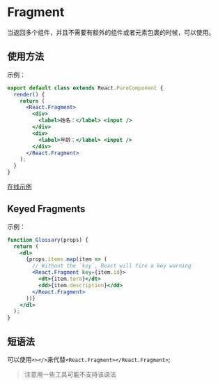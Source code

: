# Fragment

  当返回多个组件，并且不需要有额外的组件或者元素包裹的时候，可以使用。

## 使用方法

  示例：
  
  ```jsx
  export default class extends React.PureComponent {
    render() {
      return (
        <React.Fragment>
          <div>
            <label>姓名：</label> <input />
          </div>
          <div>
            <label>年龄：</label> <input />
          </div>
        </React.Fragment>
      );
    }
  }
  ```
  [在线示例](https://codesandbox.io/s/8nmlw9m45l)

## Keyed Fragments

  示例：

  ```jsx
  function Glossary(props) {
    return (
      <dl>
        {props.items.map(item => (
          // Without the `key`, React will fire a key warning
          <React.Fragment key={item.id}>
            <dt>{item.term}</dt>
            <dd>{item.description}</dd>
          </React.Fragment>
        ))}
      </dl>
    );
  }
  ```

## 短语法

  可以使用`<></>`来代替`<React.Fragment></React.Fragment>`;

  > 注意用一些工具可能不支持该语法